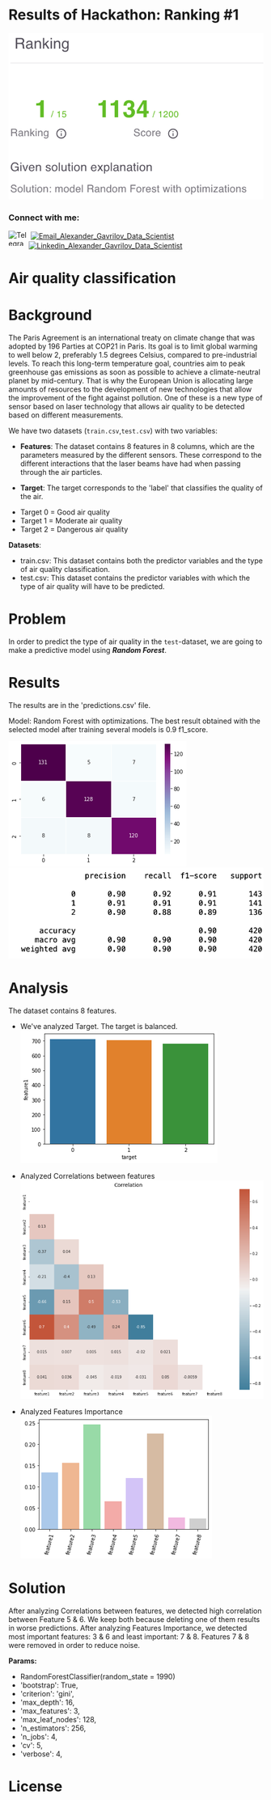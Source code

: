 # Results of Hackathon: **Ranking #1**
![First Place](https://github.com/GVRQ/J2D_Data-Science_2022/blob/main/img/rank.png?raw=true)


<h3 style="text-align: left;" align="left">Connect with me:</h3>
<p style="text-align: left;" align="left"><a href="https://t.me/gavrilov_se" target="blank"><img style="float: left;" src="https://www.svgrepo.com/show/349527/telegram.svg" alt="Telegram_Alexander_Gavrilov_Data_Scientist" width="40" height="30" align="center" /></a>&nbsp;<a href="mailto:alexander@gavrilov.se" target="blank"><img src="https://www.clipartmax.com/png/full/91-913506_computer-icons-email-address-clip-art-icon-email-vector-png.png" alt="Email_Alexander_Gavrilov_Data_Scientist" width="30" height="30" align="center" /></a>&nbsp; <a href="https://www.linkedin.com/in/GVRQ/" target="blank"><img src="https://upload.wikimedia.org/wikipedia/commons/thumb/8/81/LinkedIn_icon.svg/72px-LinkedIn_icon.svg.png" alt="Linkedin_Alexander_Gavrilov_Data_Scientist" width="30" height="30" align="center" /></a></p>

# Air quality classification

# Background
The Paris Agreement is an international treaty on climate change that was adopted by 196 Parties at COP21 in Paris. Its goal is to limit global warming to well below 2, preferably 1.5 degrees Celsius, compared to pre-industrial levels. To reach this long-term temperature goal, countries aim to peak greenhouse gas emissions as soon as possible to achieve a climate-neutral planet by mid-century. That is why the European Union is allocating large amounts of resources to the development of new technologies that allow the improvement of the fight against pollution. One of these is a new type of sensor based on laser technology that allows air quality to be detected based on different measurements.

We have two datasets (`train.csv`,`test.csv`) with two variables:

- **Features**: The dataset contains 8 features in 8 columns, which are the parameters measured by the different sensors. These correspond to the different interactions that the laser beams have had when passing through the air particles.

- **Target**: The target corresponds to the 'label' that classifies the quality of the air.

* Target 0 = Good air quality
* Target 1 = Moderate air quality
* Target 2 = Dangerous air quality

**Datasets**:
- train.csv: This dataset contains both the predictor variables and the type of air quality classification.
- test.csv: This dataset contains the predictor variables with which the type of air quality will have to be predicted.

# Problem

In order to predict the type of air quality in the `test`-dataset, we are going to make a predictive model using ***Random Forest***.

# Results

The results are in the 'predictions.csv' file.

Model: Random Forest with optimizations.
The best result obtained with the selected model after training several models is 0.9 f1_score.

![alt text](https://github.com/GVRQ/J2D_Data-Science_2022/blob/main/img/1.png?raw=true)
![alt text](https://github.com/GVRQ/J2D_Data-Science_2022/blob/main/img/2.png?raw=true)

# Analysis

The dataset contains 8 features. 

- We've analyzed Target. The target is balanced. 
![alt text](https://github.com/GVRQ/J2D_Data-Science_2022/blob/main/img/3.png?raw=true)

- Analyzed Correlations between features
![alt text](https://github.com/GVRQ/J2D_Data-Science_2022/blob/main/img/5.png?raw=true)

- Analyzed Features Importance
![alt text](https://github.com/GVRQ/J2D_Data-Science_2022/blob/main/img/4.png?raw=true)


# Solution

After analyzing Correlations between features, we detected high correlation between Feature 5 & 6. We keep both because deleting one of them results in worse predictions. After analyzing Features Importance, we detected most important features: 3 & 6 and least important: 7 & 8. Features 7 & 8 were removed in order to reduce noise.

**Params:**
- RandomForestClassifier(random_state = 1990)
- 'bootstrap': True,
- 'criterion': 'gini',
- 'max_depth': 16,
- 'max_features': 3,
- 'max_leaf_nodes': 128,
- 'n_estimators': 256,
- 'n_jobs': 4, 
- 'cv': 5,
- 'verbose': 4,

# License

